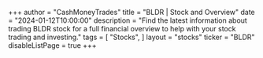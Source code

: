 +++
author = "CashMoneyTrades"
title = "BLDR | Stock and Overview"
date = "2024-01-12T10:00:00"
description = "Find the latest information about trading BLDR stock for a full financial overview to help with your stock trading and investing."
tags = [
   "Stocks",
]
layout = "stocks"
ticker = "BLDR"
disableListPage = true
+++
